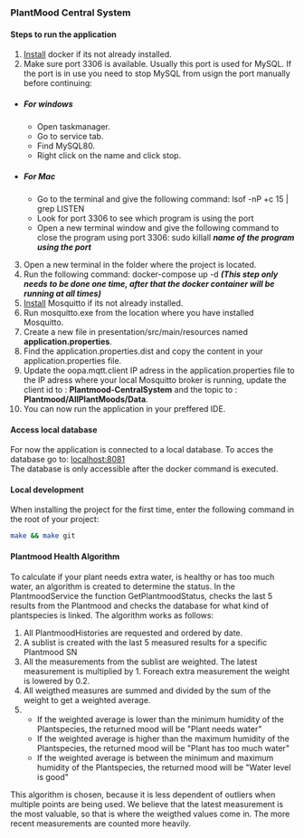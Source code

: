 ### PlantMood Central System

#### Steps to run the application

1.  [Install](https://hub.docker.com/editions/community/docker-ce-desktop-windows/) docker if its not already installed. 
2.  Make sure port 3306 is available. Usually this port is used for MySQL. If the port is in use you need to stop MySQL from usign the port manually before continuing:
- ##### *For windows*
  - Open taskmanager.
  - Go to service tab.
  - Find MySQL80.
  - Right click on the name and click stop.
- ##### *For Mac*
  - Go to the terminal and give the following command: lsof -nP +c 15 | grep LISTEN
  - Look for port 3306 to see which program is using the port
  - Open a new terminal window and give the following command to close the program using port 3306: sudo killall ***name of the program using the port***
3. Open a new terminal in the folder where the project is located.
4. Run the following command: docker-compose up -d  ***(This step only needs to be done one time, after that the docker container will be running at all times)***
5. [Install](https://mosquitto.org/download/) Mosquitto if its not already installed.
6. Run mosquitto.exe from the location where you have installed Mosquitto.
7. Create a new file in presentation/src/main/resources named __application.properties__.
8. Find the application.properties.dist and copy the content in your application.properties file.
9. Update the oopa.mqtt.client IP adress in the application.properties file to the IP adress where your local Mosquitto broker is running, 
update the client id to : __Plantmood-CentralSystem__ and the topic to : __Plantmood/AllPlantMoods/Data__.
10. You can now run the application in your preffered IDE.

#### Access local database
For now the application is connected to a local database. To acces the database go to: [localhost:8081](localhost:8081)     
  The database is only accessible after the docker command is executed.
  
#### Local development
When installing the project for the first time, enter the following command in the root of your project:
```bash
make && make git
```

#### Plantmood Health Algorithm
To calculate if your plant needs extra water, is healthy or has too much water, an algorithm is created to determine the status. 
In the PlantmoodService the function GetPlantmoodStatus, checks the last 5 results from the Plantmood and checks the database for what kind of plantspecies is linked.
The algorithm works as follows:

1. All PlantmoodHistories are requested and ordered by date.
2. A sublist is created with the last 5 measured results for a specific Plantmood SN
3. All the measurements from the sublist are weighted. The latest measurement is multiplied by 1. Foreach extra measurement the weight is lowered by 0.2.
4. All weigthed measures are summed and divided by the sum of the weight to get a weighted average.
5. 
	- If the weighted average is lower than the minimum humidity of the Plantspecies, the returned mood will be "Plant needs water"
	- If the weighted average is higher than the maximum humidity of the Plantspecies, the returned mood will be "Plant has too much water"
	- If the weighted average is between the minimum and maximum humidity of the Plantspecies, the returned mood will be "Water level is good"

This algorithm is chosen, because it is less dependent of outliers when multiple points are being used. 
We believe that the latest measurement is the most valuable, so that is where the weigthed values come in. 
The more recent measurements are counted more heavily.